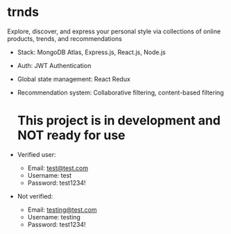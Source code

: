 # trnds
Explore, discover, and express your personal style via collections of online products, trends, and recommendations
- Stack: MongoDB Atlas, Express.js, React.js, Node.js
- Auth: JWT Authentication
- Global state management: React Redux
- Recommendation system: Collaborative filtering, content-based filtering
  
  # This project is in development and NOT ready for use
- Verified user:
  - Email: test@test.com
  - Username: test
  - Password: test1234!

- Not verified:
  - Email: testing@test.com
  - Username: testing
  - Password: test1234!
